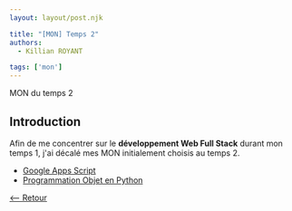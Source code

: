 ```yaml
---
layout: layout/post.njk

title: "[MON] Temps 2"
authors:
  - Killian ROYANT

tags: ['mon']
---
```


<!-- début résumé -->

MON du temps 2
<!-- fin résumé -->

## Introduction

Afin de me concentrer sur le **développement Web Full Stack** durant mon temps 1, j'ai décalé mes MON initialement choisis au temps 2.

- [Google Apps Script](gg_apps_script/)
- [Programmation Objet en Python](POO_python/)

[<-- Retour](../)
